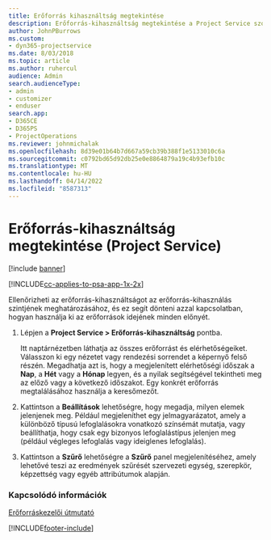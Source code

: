 ```yaml
---
title: Erőforrás kihasználtság megtekintése
description: Erőforrás-kihasználtság megtekintése a Project Service szolgáltatásban
author: JohnPBurrows
ms.custom:
- dyn365-projectservice
ms.date: 8/03/2018
ms.topic: article
ms.author: ruhercul
audience: Admin
search.audienceType:
- admin
- customizer
- enduser
search.app:
- D365CE
- D365PS
- ProjectOperations
ms.reviewer: johnmichalak
ms.openlocfilehash: 8d39e01b64b7d667a59cb39b388f1e5133010c6a
ms.sourcegitcommit: c0792bd65d92db25e0e8864879a19c4b93efb10c
ms.translationtype: MT
ms.contentlocale: hu-HU
ms.lasthandoff: 04/14/2022
ms.locfileid: "8587313"
---
```

# <a name="view-resource-utilization-project-service"></a>Erőforrás-kihasználtság megtekintése (Project Service)

[!include [banner](../includes/psa-now-project-operations.md)]

[!INCLUDE[cc-applies-to-psa-app-1x-2x](../includes/cc-applies-to-psa-app-1x-2x.md)]

Ellenőrizheti az erőforrás-kihasználtságot az erőforrás-kihasználás szintjének meghatározásához, és ez segít dönteni azzal kapcsolatban, hogyan használja ki az erőforrások idejének minden előnyét.  
  
1. Lépjen a **Project Service > Erőforrás-kihasználtság** pontba. 

     Itt naptárnézetben láthatja az összes erőforrást és elérhetőségeiket. Válasszon ki egy nézetet vagy rendezési sorrendet a képernyő felső részén. Megadhatja azt is, hogy a megjelenített elérhetőségi időszak a **Nap**, a **Hét** vagy a **Hónap** legyen, és a nyilak segítségével tekintheti meg az előző vagy a következő időszakot. Egy konkrét erőforrás megtalálásához használja a keresőmezőt.      
  
2. Kattintson a **Beállítások** lehetőségre, hogy megadja, milyen elemek jelenjenek meg. Például megjeleníthet egy jelmagyarázatot, amely a különböző típusú lefoglalásokra vonatkozó színsémát mutatja, vagy beállíthatja, hogy csak egy bizonyos lefoglalástípus jelenjen meg (például végleges lefoglalás vagy ideiglenes lefoglalás).  

3. Kattintson a **Szűrő** lehetőségre a **Szűrő** panel megjelenítéséhez, amely lehetővé teszi az eredmények szűrését szervezeti egység, szerepkör, képzettség vagy egyéb attribútumok alapján.  
  
### <a name="see-also"></a>Kapcsolódó információk  
 [Erőforráskezelői útmutató](../psa/resource-manager-guide.md)


[!INCLUDE[footer-include](../includes/footer-banner.md)]
